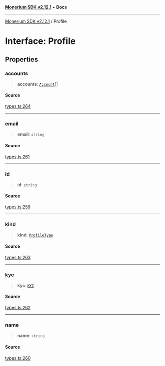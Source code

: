 [**Monerium SDK v2.12.1**](../README.md) • **Docs**

---

[Monerium SDK v2.12.1](../README.md) / Profile

# Interface: Profile

## Properties

### accounts

> **accounts**: [`Account`](Account.md)[]

#### Source

[types.ts:264](https://github.com/monerium/js-monorepo/blob/95da1ee68c22ee2a6c87ac928b307c8f3825242a/packages/sdk/src/types.ts#L264)

---

### email

> **email**: `string`

#### Source

[types.ts:261](https://github.com/monerium/js-monorepo/blob/95da1ee68c22ee2a6c87ac928b307c8f3825242a/packages/sdk/src/types.ts#L261)

---

### id

> **id**: `string`

#### Source

[types.ts:259](https://github.com/monerium/js-monorepo/blob/95da1ee68c22ee2a6c87ac928b307c8f3825242a/packages/sdk/src/types.ts#L259)

---

### kind

> **kind**: [`ProfileType`](../enumerations/ProfileType.md)

#### Source

[types.ts:263](https://github.com/monerium/js-monorepo/blob/95da1ee68c22ee2a6c87ac928b307c8f3825242a/packages/sdk/src/types.ts#L263)

---

### kyc

> **kyc**: [`KYC`](KYC.md)

#### Source

[types.ts:262](https://github.com/monerium/js-monorepo/blob/95da1ee68c22ee2a6c87ac928b307c8f3825242a/packages/sdk/src/types.ts#L262)

---

### name

> **name**: `string`

#### Source

[types.ts:260](https://github.com/monerium/js-monorepo/blob/95da1ee68c22ee2a6c87ac928b307c8f3825242a/packages/sdk/src/types.ts#L260)
